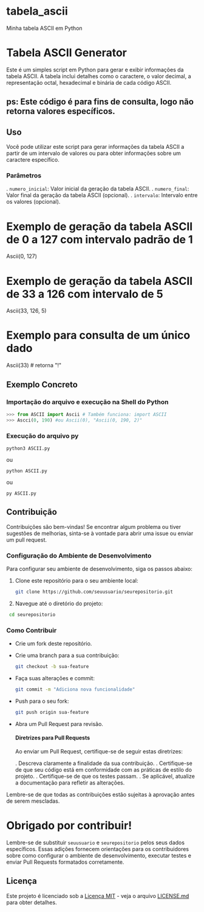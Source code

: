 # tabela_ascii
Minha tabela ASCII em Python

# Tabela ASCII Generator

Este é um simples script em Python para gerar e exibir informações da tabela ASCII. A tabela inclui detalhes como o caractere, o valor decimal, a representação octal, hexadecimal e binária de cada código ASCII.

## ps: Este código é para fins de consulta, logo não retorna valores específicos.

## Uso

Você pode utilizar este script para gerar informações da tabela ASCII a partir de um intervalo de valores ou para obter informações sobre um caractere específico.

### Parâmetros
  . `numero_inicial`: Valor inicial da geração da tabela ASCII.
  . `numero_final`: Valor final da geração da tabela ASCII (opcional).
  . `intervalo`: Intervalo entre os valores (opcional).


# Exemplo de geração da tabela ASCII de 0 a 127 com intervalo padrão de 1
Ascii(0, 127)

# Exemplo de geração da tabela ASCII de 33 a 126 com intervalo de 5
Ascii(33, 126, 5)

# Exemplo para consulta de um único dado
Ascii(33) # retorna "!"

## Exemplo Concreto

### Importação do arquivo e execução na Shell do Python
```python
>>> from ASCII import Ascii # Também funciona: import ASCII
>>> Ascci(0, 190) #ou Ascii(0), "Ascii(0, 190, 2)"
```

### Execução do arquivo py
```terminal
python3 ASCII.py
```
ou
```terminal
python ASCII.py
```
ou
```terminal
py ASCII.py
```

## Contribuição
Contribuições são bem-vindas! Se encontrar algum problema ou tiver sugestões de melhorias, sinta-se à vontade para abrir uma issue ou enviar um pull request.

### Configuração do Ambiente de Desenvolvimento
Para configurar seu ambiente de desenvolvimento, siga os passos abaixo:

1. Clone este repositório para o seu ambiente local:

   ```bash
   git clone https://github.com/seuusuario/seurepositorio.git
   ```

2. Navegue até o diretório do projeto:
  ```bash
   cd seurepositorio
  ```

### Como Contribuir
- Crie um fork deste repositório.
- Crie uma branch para a sua contribuição:
  ```bash
  git checkout -b sua-feature
  ```
- Faça suas alterações e commit:
  ```bash
  git commit -m "Adiciona nova funcionalidade"
  ```
- Push para o seu fork:
  ```bash
  git push origin sua-feature
  ```
- Abra um Pull Request para revisão.

  #### Diretrizes para Pull Requests
  Ao enviar um Pull Request, certifique-se de seguir estas diretrizes:

    . Descreva claramente a finalidade da sua contribuição.
    . Certifique-se de que seu código está em conformidade com as práticas de estilo do projeto.
    . Certifique-se de que os testes passam.
    . Se aplicável, atualize a documentação para refletir as alterações.

Lembre-se de que todas as contribuições estão sujeitas à aprovação antes de serem mescladas.

# Obrigado por contribuir!
  Lembre-se de substituir `seuusuario` e `seurepositorio` pelos seus dados específicos. Essas adições fornecem orientações para os contribuidores sobre como configurar o ambiente de desenvolvimento, executar testes e enviar Pull Requests formatados corretamente.
  
## Licença
Este projeto é licenciado sob a [Licença MIT](LICENSE.md) - veja o arquivo [LICENSE.md](LICENSE.md) para obter detalhes.

